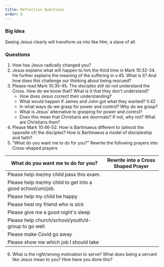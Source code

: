 ```yaml
---
title: Reflection Questions
order: 6
---
```


### Big Idea 
Seeing Jesus clearly will transform us into like Him, a slave of all.  


### Questions 
1. How has Jesus radically changed you? 
2. Jesus explains what will happen to him the third time in Mark 10:32-34. He further explains the meaning of the suffering in v.45. What is it? And how does this challenge our thinking about being rescued? 
3. Please read Mark 10:35-45. The disciples still do not understand the Cross. How do we know that? What is it that they don’t understand? 
    - How does Jesus correct their understanding? 
    - What would happen if James and John got what they wanted? V.42
    - In what ways do we grasp for power and control? Why do we grasp? 
    - What is Jesus’ alternative to grasping for power and control? 
    - Does this mean that Christians are doormats? If not, why not? What are Christians then? 
4. Please Mark 10:46-52. How is Bartimaeus different to (almost the opposite of) the disciples? How is Bartimaeus a model of discipleship and faith? 
5. “What do you want me to do for you?” Rewrite the following prayers into Cross-shaped prayers 

| What do you want me to do for you? | Rewrite into a Cross Shaped Prayer |
| ------------- | ------------- |
| Please help me/my child pass this exam.  |   |
| Please help me/my child to get into a good school/uni/job.  |   |
| Please help my child be happy  |   |
| Please heal my friend who is sick  |   |
| Please give me a good night's sleep  |   |
| Please help church/school/youth/d-group to go well  |   |
| Please make Covid go away  |   |
| Please show me which job I should take |   |

6. What is the right/wrong motivation to serve? What does being a servant like Jesus mean to you? How have you done this?  

